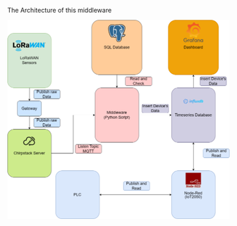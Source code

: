 The Architecture of this middleware

![alt text](https://github.com/force445/influxdb-python-api/blob/main/Architecture.png)

